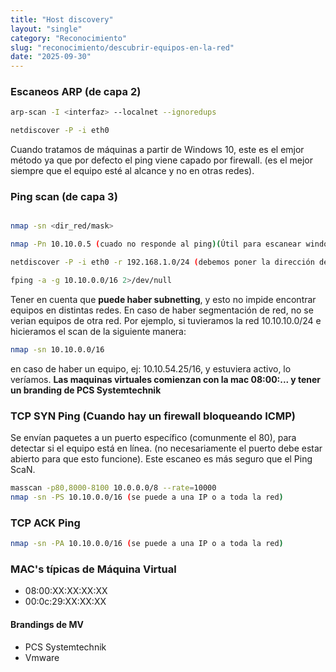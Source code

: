 ```yaml
---
title: "Host discovery"
layout: "single"
category: "Reconocimiento"
slug: "reconocimiento/descubrir-equipos-en-la-red"
date: "2025-09-30"
---
```


### Escaneos ARP (de capa 2)

 ```bash
 arp-scan -I <interfaz> --localnet --ignoredups

netdiscover -P -i eth0 

 ```
Cuando tratamos de máquinas a partir de Windows 10, este es el emjor método ya que por defecto el ping viene capado por firewall. (es el mejor siempre que el equipo esté al alcance y no en otras redes).

### Ping scan (de capa 3)
```bash

nmap -sn <dir_red/mask>

nmap -Pn 10.10.0.5 (cuado no responde al ping)(Útil para escanear windows)

netdiscover -P -i eth0 -r 192.168.1.0/24 (debemos poner la dirección de red de la interfaz que queremos escanear)

fping -a -g 10.10.0.0/16 2>/dev/null
```

Tener en cuenta que **puede haber subnetting**, y esto no impide encontrar equipos en distintas redes.
En caso de haber segmentación de red, no se verian equipos de otra red. Por ejemplo, si tuvieramos la red 10.10.10.0/24 e hicieramos el scan de la siguiente manera: 
```bash
nmap -sn 10.10.0.0/16
```
en caso de haber un equipo, ej: 10.10.54.25/16, y estuviera activo, lo veríamos.
**Las maquinas virtuales comienzan con la mac 08:00:... y tener un branding de PCS Systemtechnik**

### TCP SYN Ping (Cuando hay un firewall bloqueando ICMP)
Se envían paquetes a un puerto específico (comunmente el 80), para detectar si el equipo está en línea. (no necesariamente el puerto debe estar abierto para que esto funcione). Este escaneo es más seguro que el Ping ScaN.
```bash
masscan -p80,8000-8100 10.0.0.0/8 --rate=10000
nmap -sn -PS 10.10.0.0/16 (se puede a una IP o a toda la red)
```

### TCP ACK Ping
```bash
nmap -sn -PA 10.10.0.0/16 (se puede a una IP o a toda la red)
```
### MAC's típicas de Máquina Virtual
* 08:00:XX:XX:XX:XX
* 00:0c:29:XX:XX:XX
#### Brandings de MV
* PCS Systemtechnik
* Vmware


